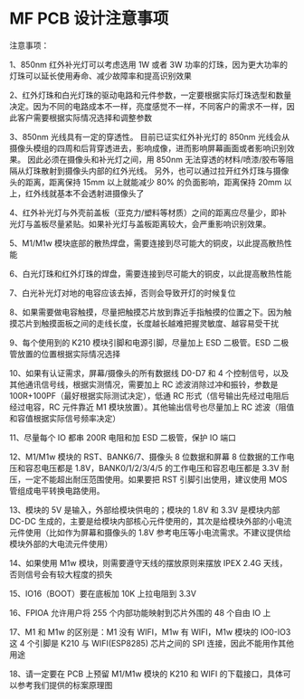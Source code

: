 
# MF PCB 设计注意事项

注意事项：

1、850nm 红外补光灯可以考虑选用 1W 或者 3W 功率的灯珠，因为更大功率的灯珠可以延长使用寿命、减少故障率和提高识别效果

2、红外灯珠和白光灯珠的驱动电路和元件参数，一定要根据实际灯珠选型和数量决定。因为不同的电路成本不一样，亮度感觉不一样，不同客户的需求不一样，因此客户需要根据实际情况选择和调整参数

3、850nm 光线具有一定的穿透性。 目前已证实红外补光灯的 850nm 光线会从摄像头模组的四周和后背穿透进去，影响成像，进而影响屏幕画面或者影响识别效果。 因此必须在摄像头和补光灯之间，用 850nm 无法穿透的材料/喷漆/胶布等阻隔从灯珠散射到摄像头内部的红外光线。 另外，也可以通过拉开红外灯珠与摄像头的距离，距离保持 15mm 以上就能减少 80% 的负面影响，距离保持 20mm 以上，红外线就基本不会透射进摄像头了

4、红外补光灯与外壳前盖板（亚克力/塑料等材质）之间的距离应尽量少，即补光灯与盖板尽量紧贴。如果补光灯与盖板距离较大，会严重影响识别效果。

5、M1/M1w 模块底部的散热焊盘，需要连接到尽可能大的铜皮，以此提高散热性能

6、白光灯珠和红外灯珠的焊盘，需要连接到尽可能大的铜皮，以此提高散热性能

7、白光补光灯对地的电容应该去掉，否则会导致开灯的时候复位

8、如果需要做电容触摸，尽量把触摸芯片放到靠近手指触摸的位置之下。因为触摸芯片到触摸面板之间的走线长度，长度越长越难把握灵敏度、越容易受干扰

9、每个使用到的 K210 模块引脚和电源引脚，尽量加上 ESD 二极管。ESD 二极管放置的位置根据实际情况选择

10、如果有认证需求，屏幕/摄像头的所有数据线 D0-D7 和 4 个控制信号，以及其他通讯信号线，根据实测情况，需要加上 RC 滤波消除过冲和振铃，参数是 100R+100PF（最好根据实际测试决定），低通 RC 形式（信号输出先经过电阻后经过电容，RC 元件靠近 M1 模块放置）。其他输出信号也尽量加上 RC 滤波（阻值和容值根据实际信号频率决定）

11、尽量每个 IO 都串 200R 电阻和加 ESD 二极管，保护 IO 端口

12、M1/M1w 模块的 RST、BANK6/7、摄像头 8 位数据和屏幕 8 位数据的工作电压和容忍电压都是 1.8V，BANK0/1/2/3/4/5 的工作电压和容忍电压都是 3.3V 耐压，一定不能超出耐压范围使用。如果要把 RST 引脚引出使用，建议使用 MOS 管组成电平转换电路使用。

13、模块的 5V 是输入，外部给模块供电的；模块的 1.8V 和 3.3V 是模块内部 DC-DC 生成的，主要是给模块内部核心元件使用的，其次是给模块外部的小电流元件使用（比如作为屏幕和摄像头的 1.8V 参考电压等小电流需求。不建议提供给模块外部的大电流元件使用）

14、如果使用 M1w 模块，则需要遵守天线的摆放原则来摆放 IPEX 2.4G 天线，否则信号会有较大程度的损失

15、IO16（BOOT）要在底板加 10K 上拉电阻到 3.3V

16、FPIOA 允许用户将 255 个内部功能映射到芯片外围的 48 个自由 IO 上

17、M1 和 M1w 的区别是：M1 没有 WIFI，M1w 有 WIFI，M1w 模块的 IO0-IO3 这 4 个引脚是 K210 与 WIFI(ESP8285) 芯片之间的 SPI 连接，因此不能用作其他用途

18、请一定要在 PCB 上预留 M1/M1w 模块的 K210 和 WIFI 的下载接口，具体可以参考我们提供的标案原理图
